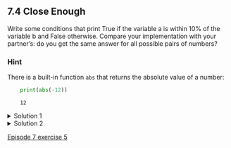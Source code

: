 ## 7.4 Close Enough

Write some conditions that print True if the variable a is within 10% of the variable b and False otherwise. Compare your implementation with your partner’s: do you get the same answer for all possible pairs of numbers?

### Hint

There is a built-in function ```abs``` that returns the absolute value of a number:

```python
    print(abs(-12))
```

```console
    12
```

<details>
  <summary>
    Solution 1
  </summary>
    
<pre>
a = 5
b = 5.1

if abs(a - b) <= 0.1 * abs(b):
    print('True')
else:
    print('False')
</pre>
    
</details>
  
<details>
    <summary>
    Solution 2
    </summary>

<pre>
print(abs(a - b) <= 0.1 * abs(b))
</pre>

This works because the Booleans ```True``` and ```False``` have string representations which can be printed.
</details>
    
[Episode 7 exercise 5](episode7_ex5.md)
